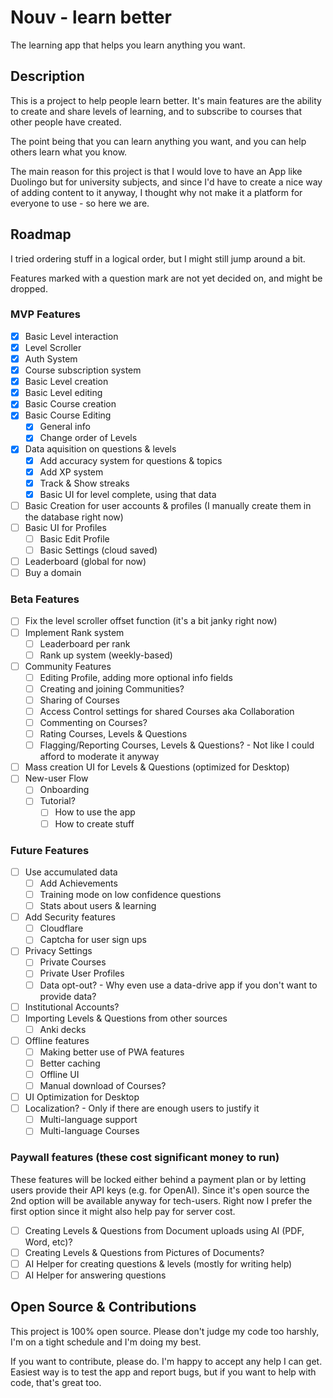 # Nouv - learn better
The learning app that helps you learn anything you want.

## Description
This is a project to help people learn better.
It's main features are the ability to create and share levels of learning, and to subscribe to courses that other people have created.

The point being that you can learn anything you want, and you can help others learn what you know.

The main reason for this project is that I would love to have an App like Duolingo but for university subjects, and since I'd have to create a nice way of adding content to it anyway, I thought why not make it a platform for everyone to use - so here we are.

## Roadmap
I tried ordering stuff in a logical order, but I might still jump around a bit.

Features marked with a question mark are not yet decided on, and might be dropped.

### MVP Features
- [x] Basic Level interaction
- [x] Level Scroller
- [x] Auth System
- [x] Course subscription system
- [x] Basic Level creation
- [x] Basic Level editing
- [x] Basic Course creation
- [x] Basic Course Editing
    - [x] General info
    - [x] Change order of Levels 
- [x] Data aquisition on questions & levels
    - [x] Add accuracy system for questions & topics
    - [x] Add XP system
    - [x] Track & Show streaks
    - [x] Basic UI for level complete, using that data
- [ ] Basic Creation for user accounts & profiles (I manually create them in the database right now)
- [ ] Basic UI for Profiles
    - [ ] Basic Edit Profile
    - [ ] Basic Settings (cloud saved)
- [ ] Leaderboard (global for now)
- [ ] Buy a domain

### Beta Features
- [ ] Fix the level scroller offset function (it's a bit janky right now)
- [ ] Implement Rank system
    - [ ] Leaderboard per rank
    - [ ] Rank up system (weekly-based)
- [ ] Community Features
    - [ ] Editing Profile, adding more optional info fields
    - [ ] Creating and joining Communities?
    - [ ] Sharing of Courses
    - [ ] Access Control settings for shared Courses aka Collaboration
    - [ ] Commenting on Courses?
    - [ ] Rating Courses, Levels & Questions
    - [ ] Flagging/Reporting Courses, Levels & Questions? - Not like I could afford to moderate it anyway
- [ ] Mass creation UI for Levels & Questions (optimized for Desktop)
- [ ] New-user Flow
    - [ ] Onboarding
    - [ ] Tutorial?
        - [ ] How to use the app
        - [ ] How to create stuff

### Future Features
- [ ] Use accumulated data
    - [ ] Add Achievements
    - [ ] Training mode on low confidence questions
    - [ ] Stats about users & learning
- [ ] Add Security features
    - [ ] Cloudflare
    - [ ] Captcha for user sign ups
- [ ] Privacy Settings
    - [ ] Private Courses
    - [ ] Private User Profiles
    - [ ] Data opt-out? - Why even use a data-drive app if you don't want to provide data?
- [ ] Institutional Accounts?
- [ ] Importing Levels & Questions from other sources
    - [ ] Anki decks
- [ ] Offline features
    - [ ] Making better use of PWA features
    - [ ] Better caching
    - [ ] Offline UI
    - [ ] Manual download of Courses?
- [ ] UI Optimization for Desktop
- [ ] Localization? - Only if there are enough users to justify it
    - [ ] Multi-language support
    - [ ] Multi-language Courses

### Paywall features (these cost significant money to run)
These features will be locked either behind a payment plan or by letting users provide their API keys (e.g. for OpenAI).
Since it's open source the 2nd option will be available anyway for tech-users.
Right now I prefer the first option since it might also help pay for server cost.

- [ ] Creating Levels & Questions from Document uploads using AI (PDF, Word, etc)?
- [ ] Creating Levels & Questions from Pictures of Documents?
- [ ] AI Helper for creating questions & levels (mostly for writing help)
- [ ] AI Helper for answering questions

## Open Source & Contributions
This project is 100% open source. 
Please don't judge my code too harshly, I'm on a tight schedule and I'm doing my best.

If you want to contribute, please do. I'm happy to accept any help I can get.
Easiest way is to test the app and report bugs, but if you want to help with code, that's great too.
